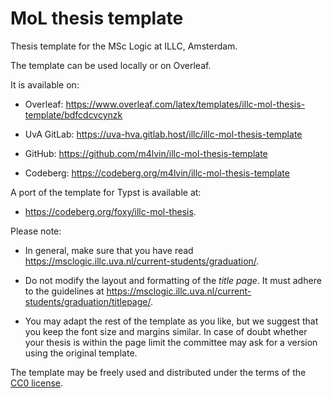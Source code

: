 # MoL thesis template

Thesis template for the MSc Logic at ILLC, Amsterdam.

The template can be used locally or on Overleaf.

It is available on:

- Overleaf: <https://www.overleaf.com/latex/templates/illc-mol-thesis-template/bdfcdcvcynzk>

- UvA GitLab: <https://uva-hva.gitlab.host/illc/illc-mol-thesis-template>

- GitHub: <https://github.com/m4lvin/illc-mol-thesis-template>

- Codeberg: <https://codeberg.org/m4lvin/illc-mol-thesis-template>

A port of the template for Typst is available at:

- <https://codeberg.org/foxy/illc-mol-thesis>.

Please note:

- In general, make sure that you have read
  <https://msclogic.illc.uva.nl/current-students/graduation/>.

- Do not modify the layout and formatting of the *title page*.
  It must adhere to the guidelines at
  <https://msclogic.illc.uva.nl/current-students/graduation/titlepage/>.

- You may adapt the rest of the template as you like, but we
  suggest that you keep the font size and margins similar.
  In case of doubt whether your thesis is within the page limit
  the committee may ask for a version using the original template.

The template may be freely used and distributed under the terms of
the [CC0 license](https://creativecommons.org/publicdomain/zero/1.0/).
